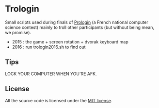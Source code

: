 # Trologin

Small scripts used during finals of [Prologin](https://prologin.org/) (a French national computer science contest) mainly to troll other participants (but without being mean, we promise).

- 2015 : the game + screen rotation + dvorak keyboard map
- 2016 : run trologin2016.sh to find out

## Tips

LOCK YOUR COMPUTER WHEN YOU'RE AFK.

## License

All the source code is licensed under the [MIT license](https://opensource.org/licenses/mit-license.php).
